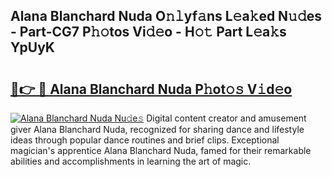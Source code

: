## Alana Blanchard Nuda O𝚗𝚕yf𝚊ns L𝚎a𝚔ed N𝚞𝚍es - Part-CG7 P𝚑𝚘tos Vi𝚍𝚎o - H𝚘𝚝 Part L𝚎a𝚔s YpUyK

# <h2><a href="http://kf5l6g.oniu.top/?m=Alana+Blanchard+Nuda">🔗👉 🔴 Alana Blanchard Nuda P𝚑ot𝚘𝚜 V𝚒d𝚎o</a></h2>

[![Alana Blanchard Nuda Nu𝚍e𝚜](https://i.imgur.com/0qMVB7G.gif)](http://kf5l6g.oniu.top/?m=Alana+Blanchard+Nuda)
Digital content creator and amusement giver Alana Blanchard Nuda, recognized for sharing dance and lifestyle ideas through popular dance routines and brief clips. Exceptional magician's apprentice Alana Blanchard Nuda, famed for their remarkable abilities and accomplishments in learning the art of magic.  
